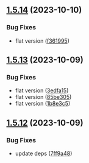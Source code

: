 ## [1.5.14](https://github.com/ra-libs/nx-libraries/compare/nestjs-v1.5.13...nestjs-v1.5.14) (2023-10-10)


### Bug Fixes

* flat version ([f361995](https://github.com/ra-libs/nx-libraries/commit/f3619953fd069a3a0fa2ad4c90d7f4da5aead933))

## [1.5.13](https://github.com/ra-libs/nx-libraries/compare/nestjs-v1.5.12...nestjs-v1.5.13) (2023-10-09)


### Bug Fixes

* flat version ([3edfa15](https://github.com/ra-libs/nx-libraries/commit/3edfa15330a3c63126ae99b01e4e6a79b9c89f23))
* flat version ([85be305](https://github.com/ra-libs/nx-libraries/commit/85be3051e4b98aad8350033e6feeacd532c73ad0))
* flat version ([1b8e3c5](https://github.com/ra-libs/nx-libraries/commit/1b8e3c5a31b988efe75d30c1b55f53d9370a89ab))

## [1.5.12](https://github.com/ra-libs/nx-libraries/compare/nestjs-v1.5.11...nestjs-v1.5.12) (2023-10-09)

### Bug Fixes

- update deps ([7ff9a48](https://github.com/ra-libs/nx-libraries/commit/7ff9a48e83c3572c964894492f711eb33fd1830c))
